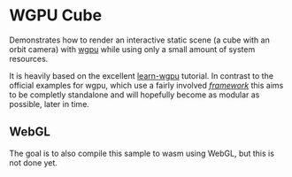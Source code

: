 # WGPU Cube
Demonstrates how to render an interactive static scene (a cube with an orbit camera) with [wgpu](https://github.com/gfx-rs/wgpu) while using only a small amount of system resources.

It is heavily based on the excellent [learn-wgpu](https://github.com/sotrh/learn-wgpu) tutorial. In contrast to the official examples for wgpu, which use a fairly involved [_framework_](https://github.com/gfx-rs/wgpu/blob/v0.10/wgpu/examples/framework.rs) this aims to be completly standalone and will hopefully become as modular as possible, later in time.

## WebGL
The goal is to also compile this sample to wasm using WebGL, but this is not done yet.